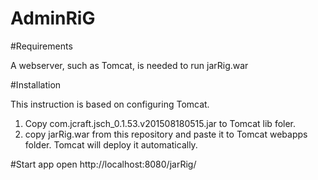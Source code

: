 # AdminRiG

#Requirements

A webserver, such as Tomcat, is needed to run jarRig.war

#Installation

This instruction is based on configuring Tomcat.

1. Copy com.jcraft.jsch_0.1.53.v201508180515.jar to Tomcat lib foler.
2. copy jarRig.war from this repository and paste it to Tomcat webapps folder. Tomcat will deploy it automatically.

#Start app
open http://localhost:8080/jarRig/


